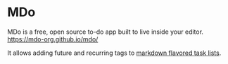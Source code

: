 # MDo

MDo is a free, open source to-do app built to live inside your editor.
https://mdo-org.github.io/mdo/

It allows adding future and recurring tags to [markdown flavored task lists](https://github.blog/2014-04-28-task-lists-in-all-markdown-documents/).

